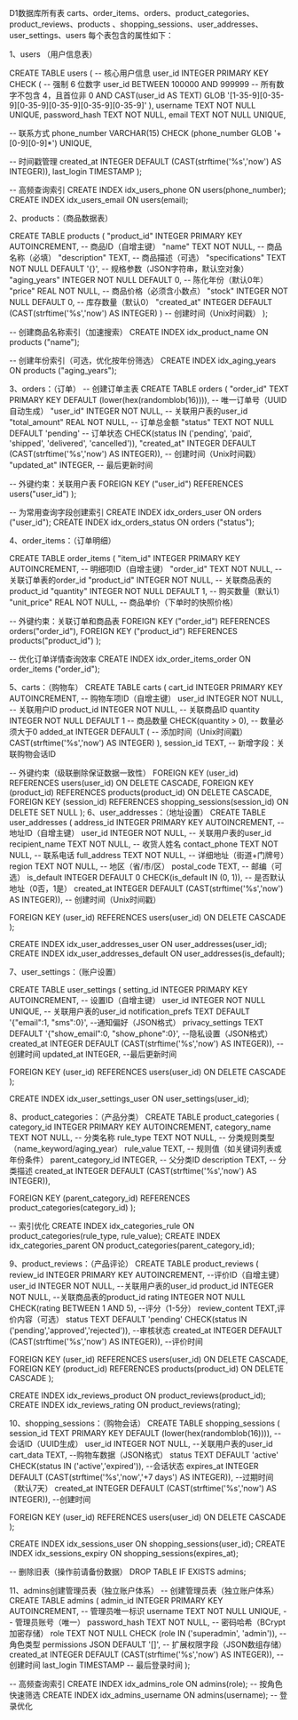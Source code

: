 D1数据库所有表
carts、order_items、orders、product_categories、product_reviews、products	、shopping_sessions、user_addresses、user_settings、users
每个表包含的属性如下：

1、users （用户信息表）

CREATE TABLE users (
  -- 核心用户信息
  user_id INTEGER PRIMARY KEY
    CHECK (
      -- 强制 6 位数字
      user_id BETWEEN 100000 AND 999999
      -- 所有数字不包含 4，且首位非 0
      AND CAST(user_id AS TEXT) GLOB '[1-35-9][0-35-9][0-35-9][0-35-9][0-35-9][0-35-9]'
    ),
  username TEXT NOT NULL UNIQUE,
  password_hash TEXT NOT NULL,
  email TEXT NOT NULL UNIQUE,
  
  -- 联系方式
  phone_number VARCHAR(15) 
    CHECK (phone_number GLOB '+[0-9][0-9]*')
    UNIQUE,
  
  -- 时间戳管理
  created_at INTEGER DEFAULT (CAST(strftime('%s','now') AS INTEGER)),
  last_login TIMESTAMP
);

-- 高频查询索引
CREATE INDEX idx_users_phone ON users(phone_number);
CREATE INDEX idx_users_email ON users(email);


2、products：（商品数据表）

CREATE TABLE products (
  "product_id" INTEGER PRIMARY KEY AUTOINCREMENT,                       -- 商品ID（自增主键）
  "name" TEXT NOT NULL,                                                 -- 商品名称（必填）
  "description" TEXT,                                                   -- 商品描述（可选）
  "specifications" TEXT NOT NULL DEFAULT '{}',                          -- 规格参数（JSON字符串，默认空对象）
  "aging_years" INTEGER NOT NULL DEFAULT 0,                             -- 陈化年份（默认0年）
  "price" REAL NOT NULL,                                                -- 商品价格（必须含小数点）
  "stock" INTEGER NOT NULL DEFAULT 0,                                   -- 库存数量（默认0）
  "created_at" INTEGER DEFAULT (CAST(strftime('%s','now') AS INTEGER) ) -- 创建时间（Unix时间戳）
);

-- 创建商品名称索引（加速搜索）
CREATE INDEX idx_product_name ON products ("name");

-- 创建年份索引（可选，优化按年份筛选）
CREATE INDEX idx_aging_years ON products ("aging_years");

3、orders：（订单）
-- 创建订单主表
CREATE TABLE orders (
  "order_id" TEXT PRIMARY KEY DEFAULT (lower(hex(randomblob(16)))),           -- 唯一订单号（UUID自动生成）
  "user_id" INTEGER NOT NULL,                                                 -- 关联用户表的user_id
  "total_amount" REAL NOT NULL,                                               -- 订单总金额
  "status" TEXT NOT NULL DEFAULT 'pending'                                    -- 订单状态
    CHECK(status IN ('pending', 'paid', 'shipped', 'delivered', 'cancelled')),
  "created_at" INTEGER DEFAULT (CAST(strftime('%s','now') AS INTEGER)),       -- 创建时间（Unix时间戳）
  "updated_at" INTEGER,                                                       -- 最后更新时间

  -- 外键约束：关联用户表
  FOREIGN KEY ("user_id") REFERENCES users("user_id")
);

-- 为常用查询字段创建索引
CREATE INDEX idx_orders_user ON orders ("user_id");
CREATE INDEX idx_orders_status ON orders ("status");

4、order_items：（订单明细）

CREATE TABLE order_items (
  "item_id" INTEGER PRIMARY KEY AUTOINCREMENT,     -- 明细项ID（自增主键）
  "order_id" TEXT NOT NULL,                        -- 关联订单表的order_id
  "product_id" INTEGER NOT NULL,                   -- 关联商品表的product_id
  "quantity" INTEGER NOT NULL DEFAULT 1,           -- 购买数量（默认1）
  "unit_price" REAL NOT NULL,                      -- 商品单价（下单时的快照价格）

  -- 外键约束：关联订单和商品表
  FOREIGN KEY ("order_id") REFERENCES orders("order_id"),
  FOREIGN KEY ("product_id") REFERENCES products("product_id")
);

-- 优化订单详情查询效率
CREATE INDEX idx_order_items_order ON order_items ("order_id");

5、carts：（购物车）
CREATE TABLE carts (
  cart_id INTEGER PRIMARY KEY AUTOINCREMENT,  -- 购物车项ID（自增主键）
  user_id INTEGER NOT NULL,                   -- 关联用户ID
  product_id INTEGER NOT NULL,                -- 关联商品ID
  quantity INTEGER NOT NULL DEFAULT 1         -- 商品数量
  CHECK(quantity > 0),                        -- 数量必须大于0
  added_at INTEGER DEFAULT (                  -- 添加时间（Unix时间戳）
    CAST(strftime('%s','now') AS INTEGER)
  ),
  session_id TEXT,                            -- 新增字段：关联购物会话ID

  -- 外键约束（级联删除保证数据一致性）
  FOREIGN KEY (user_id) REFERENCES users(user_id) ON DELETE CASCADE,
  FOREIGN KEY (product_id) REFERENCES products(product_id) ON DELETE CASCADE,
  FOREIGN KEY (session_id) REFERENCES shopping_sessions(session_id) ON DELETE SET NULL
);
6、user_addresses：（地址设置）
CREATE TABLE user_addresses (
  address_id INTEGER PRIMARY KEY AUTOINCREMENT,                        -- 地址ID（自增主键）
  user_id INTEGER NOT NULL,                                            -- 关联用户表的user_id
  recipient_name TEXT NOT NULL,                                        -- 收货人姓名
  contact_phone TEXT NOT NULL,                                         --  联系电话
  full_address TEXT NOT NULL,                                          -- 详细地址（街道+门牌号）
  region TEXT NOT NULL,                                                -- 地区（省/市/区）
  postal_code TEXT,                                                    --  邮编（可选）
  is_default INTEGER DEFAULT 0 CHECK(is_default IN (0, 1)),            --  是否默认地址（0否，1是）
  created_at INTEGER DEFAULT (CAST(strftime('%s','now') AS INTEGER)),  -- 创建时间（Unix时间戳）
  
  FOREIGN KEY (user_id) REFERENCES users(user_id) ON DELETE CASCADE
);

CREATE INDEX idx_user_addresses_user ON user_addresses(user_id);
CREATE INDEX idx_user_addresses_default ON user_addresses(is_default);

7、user_settings：（账户设置）

CREATE TABLE user_settings (
  setting_id INTEGER PRIMARY KEY AUTOINCREMENT,                          -- 设置ID（自增主键）
  user_id INTEGER NOT NULL UNIQUE,                                       -- 关联用户表的user_id
  notification_prefs TEXT DEFAULT '{"email":1, "sms":0}',                --通知偏好（JSON格式）
  privacy_settings TEXT DEFAULT '{"show_email":0, "show_phone":0}',      --隐私设置（JSON格式）
  created_at INTEGER DEFAULT (CAST(strftime('%s','now') AS INTEGER)),    --创建时间
  updated_at INTEGER,                                                    --最后更新时间
  
  FOREIGN KEY (user_id) REFERENCES users(user_id) ON DELETE CASCADE
);

CREATE INDEX idx_user_settings_user ON user_settings(user_id);

8、product_categories：（产品分类）
CREATE TABLE product_categories (
  category_id INTEGER PRIMARY KEY AUTOINCREMENT,
  category_name TEXT NOT NULL,               -- 分类名称
  rule_type TEXT NOT NULL,                   -- 分类规则类型（name_keyword/aging_year）
  rule_value TEXT,                           -- 规则值（如关键词列表或年份条件）
  parent_category_id INTEGER,                -- 父分类ID
  description TEXT,                          -- 分类描述
  created_at INTEGER DEFAULT (CAST(strftime('%s','now') AS INTEGER)),

  FOREIGN KEY (parent_category_id) REFERENCES product_categories(category_id)
);

-- 索引优化
CREATE INDEX idx_categories_rule ON product_categories(rule_type, rule_value);
CREATE INDEX idx_categories_parent ON product_categories(parent_category_id);

9、product_reviews：（产品评论）
CREATE TABLE product_reviews (
  review_id INTEGER PRIMARY KEY AUTOINCREMENT,                                      --评价ID（自增主键）
  user_id INTEGER NOT NULL,                                                         --关联用户表的user_id
  product_id INTEGER NOT NULL,                                                      --关联商品表的product_id
  rating INTEGER NOT NULL CHECK(rating BETWEEN 1 AND 5),                            --评分（1-5分）
  review_content TEXT,评价内容（可选）
  status TEXT DEFAULT 'pending' CHECK(status IN ('pending','approved','rejected')), --审核状态
  created_at INTEGER DEFAULT (CAST(strftime('%s','now') AS INTEGER)),               --评价时间
  
  FOREIGN KEY (user_id) REFERENCES users(user_id) ON DELETE CASCADE,
  FOREIGN KEY (product_id) REFERENCES products(product_id) ON DELETE CASCADE
);

CREATE INDEX idx_reviews_product ON product_reviews(product_id);
CREATE INDEX idx_reviews_rating ON product_reviews(rating);

10、shopping_sessions：（购物会话）
CREATE TABLE shopping_sessions (
  session_id TEXT PRIMARY KEY DEFAULT (lower(hex(randomblob(16)))),                  --会话ID（UUID生成）
  user_id INTEGER NOT NULL,                                                          --关联用户表的user_id
  cart_data TEXT,                                                                    --购物车数据（JSON格式）
  status TEXT DEFAULT 'active' CHECK(status IN ('active','expired')),                --会话状态
  expires_at INTEGER DEFAULT (CAST(strftime('%s','now','+7 days') AS INTEGER)),      --过期时间（默认7天）
  created_at INTEGER DEFAULT (CAST(strftime('%s','now') AS INTEGER)),                --创建时间
  
  FOREIGN KEY (user_id) REFERENCES users(user_id) ON DELETE CASCADE
);

CREATE INDEX idx_sessions_user ON shopping_sessions(user_id);
CREATE INDEX idx_sessions_expiry ON shopping_sessions(expires_at);



-- 删除旧表（操作前请备份数据）
DROP TABLE IF EXISTS admins;

11、admins创建管理员表（独立账户体系）
-- 创建管理员表（独立账户体系）
CREATE TABLE admins (
  admin_id INTEGER PRIMARY KEY AUTOINCREMENT,  -- 管理员唯一标识
  username TEXT NOT NULL UNIQUE,              -- 管理员账号（唯一）
  password_hash TEXT NOT NULL,                -- 密码哈希（BCrypt加密存储）
  role TEXT NOT NULL CHECK (role IN ('superadmin', 'admin')),  -- 角色类型
  permissions JSON DEFAULT '[]',              -- 扩展权限字段（JSON数组存储）
  created_at INTEGER DEFAULT (CAST(strftime('%s','now') AS INTEGER)),  -- 创建时间
  last_login TIMESTAMP                        -- 最后登录时间
);

-- 高频查询索引
CREATE INDEX idx_admins_role ON admins(role);       -- 按角色快速筛选
CREATE INDEX idx_admins_username ON admins(username);  -- 登录优化









